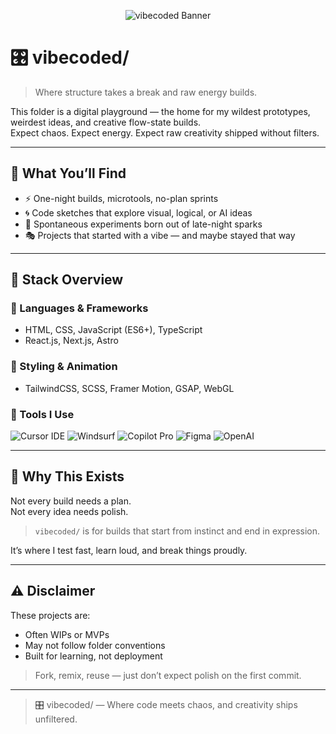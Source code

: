 <p align="center">
  <img src="https://github.com/user-attachments/assets/c1d2aa4c-761d-4f2f-a29b-9a3e614a76a6" alt="vibecoded Banner" />
</p>

# 🎛️ vibecoded/

> Where structure takes a break and raw energy builds.

This folder is a digital playground — the home for my wildest prototypes, weirdest ideas, and creative flow-state builds.  
Expect chaos. Expect energy. Expect raw creativity shipped without filters.


---

## 🎨 What You’ll Find

- ⚡ One-night builds, microtools, no-plan sprints
- 🌀 Code sketches that explore visual, logical, or AI ideas
- 🚀 Spontaneous experiments born out of late-night sparks
- 🎭 Projects that started with a vibe — and maybe stayed that way

---

## 🧠 Stack Overview

### 🧱 Languages & Frameworks
- HTML, CSS, JavaScript (ES6+), TypeScript
- React.js, Next.js, Astro

### 🎨 Styling & Animation
- TailwindCSS, SCSS, Framer Motion, GSAP, WebGL

### 🧰 Tools I Use

<p align="left">
  <img src="https://img.shields.io/badge/Cursor-171717?style=for-the-badge&logo=data:image/svg+xml;base64,iVBORw0KGgoAAAANSUhEUgAAACAAAAAgCAMAAABEpIrGAAAAM1BMVEUAAAD///////////////////////////////////////////////////////////////////////////9HZvQzAAAADnRSTlMAZ3VfYO1vvY5CclTDeoAe8AAABOklEQVQ4y7WTPU7DMAxFNZJfSPf//z2uEjRmBlGnA1yf+az7QIE3KhjkcpvhTAdUIMMOHEVpVQYewvAjtLxMcmWcRQ4d28ejZGyWclDG0TQzCPz6cIXjgl8TrpmV+DnR3OBCc2AtJxAqosrEi06N20UFzKuS2+5luOLK+6YlGOYw4yfDWap9XRH6DbdAhsvB+w0NYI89KMcT4FyZYg+GxGxT6Q1CBa3tgRXpwKXocmY1NH6DU3XN+IByVHy6bQ7pCq2ay3y3bmNYpcnXOWdOT/7zw8AcCTuYhzrfw7AAAAAElFTkSuQmCC" alt="Cursor IDE" />
  <img src="https://img.shields.io/badge/Windsurf-1e1e1e?style=for-the-badge&logoColor=white" alt="Windsurf" />
  <img src="https://img.shields.io/badge/GitHub%20Copilot%20Pro-000000?style=for-the-badge&logo=github&logoColor=white" alt="Copilot Pro" />
  <img src="https://img.shields.io/badge/Figma-F24E1E?style=for-the-badge&logo=figma&logoColor=white" alt="Figma" />
  <img src="https://img.shields.io/badge/OpenAI-412991?style=for-the-badge&logo=openai&logoColor=white" alt="OpenAI" />
</p>

---

## 🧪 Why This Exists

Not every build needs a plan.  
Not every idea needs polish.  

> `vibecoded/` is for builds that start from instinct and end in expression.

It’s where I test fast, learn loud, and break things proudly.

---

## ⚠️ Disclaimer

These projects are:
- Often WIPs or MVPs  
- May not follow folder conventions  
- Built for learning, not deployment

> Fork, remix, reuse — just don’t expect polish on the first commit.

---

> 🎛️ vibecoded/ — Where code meets chaos, and creativity ships unfiltered.
